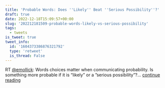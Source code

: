 ```yaml
---
title: 'Probable Words: Does ''Likely'' Beat ''Serious Possibility''?'
draft: true
date: 2022-12-18T15:09:57+00:00
slug: '202212181509-probable-words-likely-vs-serious-possibility'
tags:
  - tweets
is_tweet: true
tweet_info:
  id: '1604373386876321792'
  type: 'retweet'
  is_thread: False
---
```




RT [@emollick](https://x.com/emollick): Words choices matter when communicating probability. Is something more probable if it is “likely” or a ”serious possibility”?… [continue reading](https://x.com/sytelus/status/1604373386876321792)
